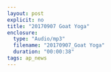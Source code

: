 ```yaml
---
layout: post
explicit: no
title: "20170907 Goat Yoga"
enclosure:
  type: "Audio/mp3"
  filename: "20170907_Goat Yoga"
  duration: "00:00:38"
tags: ap_news
---
```



